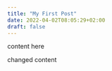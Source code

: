 ```yaml
---
title: "My First Post"
date: 2022-04-02T08:05:29+02:00
draft: false
---
```

content here

changed content
